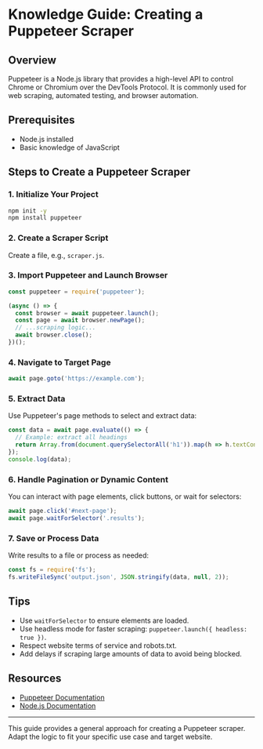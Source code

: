 # Knowledge Guide: Creating a Puppeteer Scraper

## Overview
Puppeteer is a Node.js library that provides a high-level API to control Chrome or Chromium over the DevTools Protocol. It is commonly used for web scraping, automated testing, and browser automation.

## Prerequisites
- Node.js installed
- Basic knowledge of JavaScript

## Steps to Create a Puppeteer Scraper

### 1. Initialize Your Project
```bash
npm init -y
npm install puppeteer
```

### 2. Create a Scraper Script
Create a file, e.g., `scraper.js`.

### 3. Import Puppeteer and Launch Browser
```js
const puppeteer = require('puppeteer');

(async () => {
  const browser = await puppeteer.launch();
  const page = await browser.newPage();
  // ...scraping logic...
  await browser.close();
})();
```

### 4. Navigate to Target Page
```js
await page.goto('https://example.com');
```

### 5. Extract Data
Use Puppeteer's page methods to select and extract data:
```js
const data = await page.evaluate(() => {
  // Example: extract all headings
  return Array.from(document.querySelectorAll('h1')).map(h => h.textContent);
});
console.log(data);
```

### 6. Handle Pagination or Dynamic Content
You can interact with page elements, click buttons, or wait for selectors:
```js
await page.click('#next-page');
await page.waitForSelector('.results');
```

### 7. Save or Process Data
Write results to a file or process as needed:
```js
const fs = require('fs');
fs.writeFileSync('output.json', JSON.stringify(data, null, 2));
```

## Tips
- Use `waitForSelector` to ensure elements are loaded.
- Use headless mode for faster scraping: `puppeteer.launch({ headless: true })`.
- Respect website terms of service and robots.txt.
- Add delays if scraping large amounts of data to avoid being blocked.

## Resources
- [Puppeteer Documentation](https://pptr.dev/)
- [Node.js Documentation](https://nodejs.org/en/docs/)

---
This guide provides a general approach for creating a Puppeteer scraper. Adapt the logic to fit your specific use case and target website.
